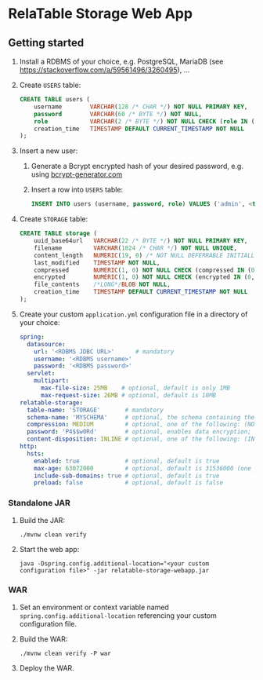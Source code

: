 RelaTable Storage Web App
=========================

## Getting started

1. Install a RDBMS of your choice, e.g. PostgreSQL, MariaDB (see https://stackoverflow.com/a/59561496/3260495), ...
2. Create `USERS` table:
   
   ```sql
   CREATE TABLE users (
       username        VARCHAR(128 /* CHAR */) NOT NULL PRIMARY KEY,
       password        VARCHAR(60 /* BYTE */) NOT NULL,
       role            VARCHAR(2 /* BYTE */) NOT NULL CHECK (role IN ('RO', 'RW')),
       creation_time   TIMESTAMP DEFAULT CURRENT_TIMESTAMP NOT NULL
   );
   ```

3. Insert a new user:
   1. Generate a Bcrypt encrypted hash of your desired password, e.g. using [bcrypt-generator.com](https://bcrypt-generator.com)
   2. Insert a row into `USERS` table:
      
      ```sql
      INSERT INTO users (username, password, role) VALUES ('admin', <the password hash>, 'RW');
      ```

4. Create `STORAGE` table:
   
   ```sql
   CREATE TABLE storage (
       uuid_base64url   VARCHAR(22 /* BYTE */) NOT NULL PRIMARY KEY,
       filename         VARCHAR(1024 /* CHAR */) NOT NULL UNIQUE,
       content_length   NUMERIC(19, 0) /* NOT NULL DEFERRABLE INITIALLY DEFERRED */ CHECK (content_length >= 0),
       last_modified    TIMESTAMP NOT NULL,
       compressed       NUMERIC(1, 0) NOT NULL CHECK (compressed IN (0, 1)),
       encrypted        NUMERIC(1, 0) NOT NULL CHECK (encrypted IN (0, 1)),
       file_contents    /*LONG*/BLOB NOT NULL,
       creation_time    TIMESTAMP DEFAULT CURRENT_TIMESTAMP NOT NULL
   );
   ```

5. Create your custom `application.yml` configuration file in a directory of your choice:
   
   ```yml
   spring:
     datasource:
       url: '<RDBMS JDBC URL>'      # mandatory
       username: '<RDBMS username>'
       password: '<RDBMS password>'
     servlet:
       multipart:
         max-file-size: 25MB    # optional, default is only 1MB
         max-request-size: 26MB # optional, default is 10MB
   relatable-storage:
     table-name: 'STORAGE'       # mandatory
     schema-name: 'MYSCHEMA'     # optional, the schema containing the STORAGE table; omit if no schema prefix is needed
     compression: MEDIUM         # optional, one of the following: (NONE|LOW|MEDIUM|HIGH); default is LOW
     password: 'P4$$w0Rd'        # optional, enables data encryption; default is null (no encryption)
     content-disposition: INLINE # optional, one of the following: (INLINE|ATTACHMENT); default is ATTACHMENT
   http:
     hsts:
       enabled: true             # optional, default is true
       max-age: 63072000         # optional, default is 31536000 (one year)
       include-sub-domains: true # optional, default is true
       preload: false            # optional, default is false
   ```

### Standalone JAR

1. Build the JAR:
   
   ```console
   ./mvnw clean verify
   ```

2. Start the web app:
   
   ```console
   java -Dspring.config.additional-location="<your custom configuration file>" -jar relatable-storage-webapp.jar
   ```

### WAR

1. Set an environment or context variable named `spring.config.additional-location` referencing your custom configuration file.
2. Build the WAR:
   
   ```console
   ./mvnw clean verify -P war
   ```

3. Deploy the WAR.
